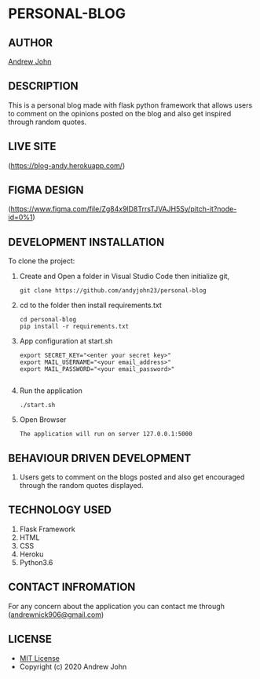 # PERSONAL-BLOG

## AUTHOR
[Andrew John](https://github.com/andyjohn23)

## DESCRIPTION 
This is a personal blog made with flask python framework that allows users to comment on the opinions posted on the blog and also get inspired through random quotes.

## LIVE SITE
(https://blog-andy.herokuapp.com/)

## FIGMA DESIGN
(https://www.figma.com/file/Zg84x9lD8TrrsTJVAJH5Sy/pitch-it?node-id=0%1)

## DEVELOPMENT INSTALLATION
To clone the project:
1. Create and Open a folder in Visual Studio Code then initialize git,
   ```
   git clone https://github.com/andyjohn23/personal-blog

   ```

1. cd to the folder then install requirements.txt
   ```
   cd personal-blog
   pip install -r requirements.txt

   ```

1. App configuration at start.sh
   ```
   export SECRET_KEY="<enter your secret key>"
   export MAIL_USERNAME="<your email_address>"
   export MAIL_PASSWORD="<your email_password>"


   ```
1. Run the application
   ```
   ./start.sh

   ```

1. Open Browser
   ```
   The application will run on server 127.0.0.1:5000

   ```
   
## BEHAVIOUR DRIVEN DEVELOPMENT
1. Users gets to comment on the blogs posted and also get encouraged through the random quotes displayed.


## TECHNOLOGY USED
1. Flask Framework
1. HTML
1. CSS
1. Heroku
1. Python3.6

## CONTACT INFROMATION
For any concern about the application you can contact me through (andrewnick906@gmail.com)

## LICENSE
* [MIT License](https://github.com/andyjohn23/personal-blog/blob/main/LICENSE)
* Copyright (c) 2020 Andrew John